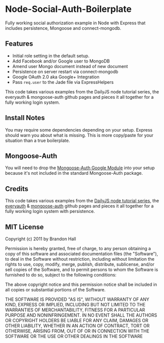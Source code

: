 # Node-Social-Auth-Boilerplate

Fully working social authorization example in Node with Express that includes persistence, Mongoose and connect-mongodb.

## Features

* Initial role setting in the default setup.
* Add Facebook and/or Google user to MongoDB
* Amend user Mongo document instead of new document
* Persistence on server restart via connect-mongodb
* Google OAuth 2.0 aka Google+ Integration
* Pass `req.user` to the Jade file via ExpressHelpers

This code takes various examples from the DailyJS node tutorial series, the everyauth & mongoose-auth github pages and pieces it all together for a fully working login system.

## Install Notes

You may require some dependencies depending on your setup. Express should warn you about what is missing. This is more copy/paste for your situation than a true boilerplate.

## Mongoose-Auth

You will need to drop the [Mongoose-Auth Google Module](https://github.com/brandonhall/node-social-auth-boilerplate/tree/master/node_modules/mongoose-auth/lib/modules/google) into your setup because it's not included in the standard Mongoose-Auth package.

## Credits

This code takes various examples from the [DailyJS node tutorial series](http://dailyjs.com/tags.html#lmawa), the [everyauth](https://github.com/bnoguchi/everyauth) & [mongoose-auth](https://github.com/bnoguchi/mongoose-auth) github pages and pieces it all together for a fully working login system with persistence.

## MIT License

Copyright (c) 2011 by Brandon Hall

Permission is hereby granted, free of charge, to any person obtaining a copy of this software and associated documentation files (the "Software"), to deal in the Software without restriction, including without limitation the rights to use, copy, modify, merge, publish, distribute, sublicense, and/or sell copies of the Software, and to permit persons to whom the Software is furnished to do so, subject to the following conditions:

The above copyright notice and this permission notice shall be included in all copies or substantial portions of the Software.

THE SOFTWARE IS PROVIDED "AS IS", WITHOUT WARRANTY OF ANY KIND, EXPRESS OR IMPLIED, INCLUDING BUT NOT LIMITED TO THE WARRANTIES OF MERCHANTABILITY, FITNESS FOR A PARTICULAR PURPOSE AND NONINFRINGEMENT. IN NO EVENT SHALL THE AUTHORS OR COPYRIGHT HOLDERS BE LIABLE FOR ANY CLAIM, DAMAGES OR OTHER LIABILITY, WHETHER IN AN ACTION OF CONTRACT, TORT OR OTHERWISE, ARISING FROM, OUT OF OR IN CONNECTION WITH THE SOFTWARE OR THE USE OR OTHER DEALINGS IN THE SOFTWARE
